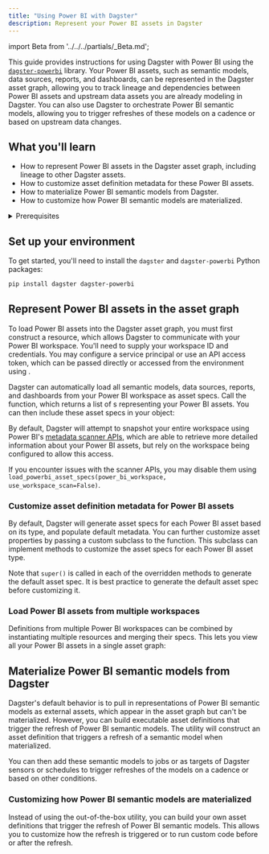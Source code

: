 ```yaml
---
title: "Using Power BI with Dagster"
description: Represent your Power BI assets in Dagster
---
```


import Beta from '../../../partials/\_Beta.md';

<Beta />

This guide provides instructions for using Dagster with Power BI using the [`dagster-powerbi`](/api/python-api/libraries/dagster-powerbi) library. Your Power BI assets, such as semantic models, data sources, reports, and dashboards, can be represented in the Dagster asset graph, allowing you to track lineage and dependencies between Power BI assets and upstream data assets you are already modeling in Dagster. You can also use Dagster to orchestrate Power BI semantic models, allowing you to trigger refreshes of these models on a cadence or based on upstream data changes.

## What you'll learn

- How to represent Power BI assets in the Dagster asset graph, including lineage to other Dagster assets.
- How to customize asset definition metadata for these Power BI assets.
- How to materialize Power BI semantic models from Dagster.
- How to customize how Power BI semantic models are materialized.

<details>
  <summary>Prerequisites</summary>

- The `dagster` and `dagster-powerbi` libraries installed in your environment
- Familiarity with asset definitions and the Dagster asset graph
- Familiarity with Dagster resources
- Familiarity with Power BI concepts, like semantic models, data sources, reports, and dashboards
- A Power BI workspace
- A service principal configured to access Power BI, or an API access token. For more information, see [Embed Power BI content with service principal and an application secret](https://learn.microsoft.com/en-us/power-bi/developer/embedded/embed-service-principal) in the Power BI documentation.

</details>

## Set up your environment

To get started, you'll need to install the `dagster` and `dagster-powerbi` Python packages:

```bash
pip install dagster dagster-powerbi
```

## Represent Power BI assets in the asset graph

To load Power BI assets into the Dagster asset graph, you must first construct a <PyObject section="libraries" module="dagster_powerbi" object="PowerBIWorkspace" /> resource, which allows Dagster to communicate with your Power BI workspace. You'll need to supply your workspace ID and credentials. You may configure a service principal or use an API access token, which can be passed directly or accessed from the environment using <PyObject section="resources" module="dagster" object="EnvVar" />.

Dagster can automatically load all semantic models, data sources, reports, and dashboards from your Power BI workspace as asset specs. Call the <PyObject section="libraries" module="dagster_powerbi" object="load_powerbi_asset_specs" /> function, which returns a list of <PyObject section="assets" module="dagster" object="AssetSpec" />s representing your Power BI assets. You can then include these asset specs in your <PyObject section="definitions" module="dagster" object="Definitions" /> object:

<CodeExample path="docs_snippets/docs_snippets/integrations/power-bi/representing-power-bi-assets.py" />

By default, Dagster will attempt to snapshot your entire workspace using Power BI's [metadata scanner APIs](https://learn.microsoft.com/en-us/fabric/governance/metadata-scanning-overview), which are able to retrieve more detailed information about your Power BI assets, but rely on the workspace being configured to allow this access.

If you encounter issues with the scanner APIs, you may disable them using `load_powerbi_asset_specs(power_bi_workspace, use_workspace_scan=False)`.

### Customize asset definition metadata for Power BI assets

By default, Dagster will generate asset specs for each Power BI asset based on its type, and populate default metadata. You can further customize asset properties by passing a custom <PyObject section="libraries" module="dagster_powerbi" object="DagsterPowerBITranslator" /> subclass to the <PyObject section="libraries" module="dagster_powerbi" object="load_powerbi_asset_specs" /> function. This subclass can implement methods to customize the asset specs for each Power BI asset type.

<CodeExample path="docs_snippets/docs_snippets/integrations/power-bi/customize-power-bi-asset-defs.py" />

Note that `super()` is called in each of the overridden methods to generate the default asset spec. It is best practice to generate the default asset spec before customizing it.

### Load Power BI assets from multiple workspaces

Definitions from multiple Power BI workspaces can be combined by instantiating multiple <PyObject section="libraries" module="dagster_powerbi" object="PowerBIWorkspace" /> resources and merging their specs. This lets you view all your Power BI assets in a single asset graph:

<CodeExample path="docs_snippets/docs_snippets/integrations/power-bi/multiple-power-bi-workspaces.py" />

## Materialize Power BI semantic models from Dagster

Dagster's default behavior is to pull in representations of Power BI semantic models as external assets, which appear in the asset graph but can't be materialized. However, you can build executable asset definitions that trigger the refresh of Power BI semantic models. The <PyObject section="libraries" module="dagster_powerbi" object="build_semantic_model_refresh_asset_definition" /> utility will construct an asset definition that triggers a refresh of a semantic model when materialized.

<CodeExample path="docs_snippets/docs_snippets/integrations/power-bi/materialize-semantic-models.py" />

You can then add these semantic models to jobs or as targets of Dagster sensors or schedules to trigger refreshes of the models on a cadence or based on other conditions.

### Customizing how Power BI semantic models are materialized

Instead of using the out-of-the-box <PyObject section="libraries" module="dagster_powerbi" object="build_semantic_model_refresh_asset_definition" /> utility, you can build your own asset definitions that trigger the refresh of Power BI semantic models. This allows you to customize how the refresh is triggered or to run custom code before or after the refresh.

<CodeExample path="docs_snippets/docs_snippets/integrations/power-bi/materialize-semantic-models-advanced.py" />
